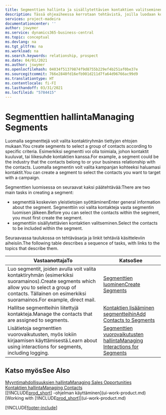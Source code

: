```yaml
---
title: Segmenttien hallinta ja sisällytettävien kontaktien valitseminen| Microsoft Docs
description: Tässä ohjeaiheessa kerrotaan tehtävistä, joilla luodaan kontaktiryhmät tiettyjen ehtojen mukaan valitseva segmentti. Kyse voi olla esimerkiksi tietyn kohdetoimialan kontaktit.
services: project-madeira
documentationcenter: ''
author: jswymer
ms.service: dynamics365-business-central
ms.topic: conceptual
ms.devlang: na
ms.tgt_pltfrm: na
ms.workload: na
ms.search.keywords: relationship, prospect
ms.date: 04/01/2021
ms.author: jswymer
ms.openlocfilehash: 04034f51379874f9d8755b229ef4b251af0be37e
ms.sourcegitcommit: 766e2840fd16efb901d211d7fa64d96766ac99d9
ms.translationtype: HT
ms.contentlocale: fi-FI
ms.lasthandoff: 03/31/2021
ms.locfileid: "5784415"
---
```

# <a name="managing-segments"></a><span data-ttu-id="85851-103">Segmenttien hallinta</span><span class="sxs-lookup"><span data-stu-id="85851-103">Managing Segments</span></span>
<span data-ttu-id="85851-104">Luomalla segmenttejä voit valita kontaktiryhmän tiettyjen ehtojen mukaan.</span><span class="sxs-lookup"><span data-stu-id="85851-104">You create segments to select a group of contacts according to specific criteria.</span></span> <span data-ttu-id="85851-105">Esimerkiksi segmentti voi olla toimiala, johon kontaktit kuuluvat, tai liikesuhde kontaktien kanssa.</span><span class="sxs-lookup"><span data-stu-id="85851-105">For example, a segment could be the industry that the contacts belong to or your business relationship with the contacts.</span></span> <span data-ttu-id="85851-106">Luomalla segmentin voit valita kampanjan kohteeksi haluamasi kontaktit.</span><span class="sxs-lookup"><span data-stu-id="85851-106">You can create a segment to select the contacts you want to target with a campaign.</span></span>

<span data-ttu-id="85851-107">Segmenttien luomisessa on seuraavat kaksi päätehtävää:</span><span class="sxs-lookup"><span data-stu-id="85851-107">There are two main tasks in creating a segment:</span></span>

* <span data-ttu-id="85851-108">segmenttiä koskevien yleistietojen syöttäminen</span><span class="sxs-lookup"><span data-stu-id="85851-108">Enter general information about the segment.</span></span> <span data-ttu-id="85851-109">Segmenttiin voi valita kontakteja vasta segmentin luomisen jälkeen.</span><span class="sxs-lookup"><span data-stu-id="85851-109">Before you can select the contacts within the segment, you must first create the segment.</span></span>
* <span data-ttu-id="85851-110">segmenttiin sisällytettävien kontaktien valitseminen.</span><span class="sxs-lookup"><span data-stu-id="85851-110">Select the contacts to be included within the segment.</span></span>

<span data-ttu-id="85851-111">Seuraavassa taulukossa on tehtäväsarja ja linkit tehtäviä käsitteleviin aiheisiin.</span><span class="sxs-lookup"><span data-stu-id="85851-111">The following table describes a sequence of tasks, with links to the topics that describe them.</span></span>

| <span data-ttu-id="85851-112">Vastaanottaja</span><span class="sxs-lookup"><span data-stu-id="85851-112">To</span></span> | <span data-ttu-id="85851-113">Katso</span><span class="sxs-lookup"><span data-stu-id="85851-113">See</span></span> |
| --- | --- |
| <span data-ttu-id="85851-114">Luo segmentit, joiden avulla voit valita kontaktiryhmän (esimerkiksi suoramainos).</span><span class="sxs-lookup"><span data-stu-id="85851-114">Create segments which allow you to select a group of contacts.</span></span> <span data-ttu-id="85851-115">Tällainen on esimerkiksi suoramainos.</span><span class="sxs-lookup"><span data-stu-id="85851-115">For example, direct mail.</span></span> |[<span data-ttu-id="85851-116">Segmenttien luominen</span><span class="sxs-lookup"><span data-stu-id="85851-116">Create Segments</span></span>](marketing-how-create-segment.md) |
| <span data-ttu-id="85851-117">Hallitse segmentteihin liitettyjä kontakteja.</span><span class="sxs-lookup"><span data-stu-id="85851-117">Manage the contacts that are assigned to segments.</span></span> |[<span data-ttu-id="85851-118">Kontaktien lisääminen segmentteihin</span><span class="sxs-lookup"><span data-stu-id="85851-118">Add Contacts to Segments</span></span>](marketing-add-contact-segment.md) |
| <span data-ttu-id="85851-119">Lisätietoja segmenttien vuorovaikutusten, myös lokiin kirjaamisen käyttämisestä.</span><span class="sxs-lookup"><span data-stu-id="85851-119">Learn about using interactions for segments, including logging.</span></span> |[<span data-ttu-id="85851-120">Segmenttien vuorovaikutusten hallinta</span><span class="sxs-lookup"><span data-stu-id="85851-120">Managing Interactions for Segments</span></span>](marketing-interaction-segments.md) |

## <a name="see-also"></a><span data-ttu-id="85851-121">Katso myös</span><span class="sxs-lookup"><span data-stu-id="85851-121">See Also</span></span>
[<span data-ttu-id="85851-122">Myyntimahdollisuuksien hallinta</span><span class="sxs-lookup"><span data-stu-id="85851-122">Managing Sales Opportunities</span></span>](marketing-manage-sales-opportunities.md)  
[<span data-ttu-id="85851-123">Kontaktien hallinta</span><span class="sxs-lookup"><span data-stu-id="85851-123">Managing Contacts</span></span>](marketing-contacts.md)  
<span data-ttu-id="85851-124">[[!INCLUDE[prod_short](includes/prod_short.md)] -ohjelman käyttäminen](ui-work-product.md)</span><span class="sxs-lookup"><span data-stu-id="85851-124">[Working with [!INCLUDE[prod_short](includes/prod_short.md)]](ui-work-product.md)</span></span>


[!INCLUDE[footer-include](includes/footer-banner.md)]